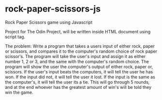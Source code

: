# rock-paper-scissors-js
Rock Paper Scissors game using Javascript

Project for The Odin Project, will be written inside HTML document using script tag.

The problem:
   Write a program that takes a users input of either rock, paper or scissors, and compares it to the computer's random choice of rock paper scissor's. The program will take the user's input and assign it as either number 1, 2 or 3, and the same with the computer's random choice. The program will show the user the computer's output of either rock, paper or, scissors. If the user's input beats the computers, it will tell the user he has won. If the input did not, it will tell the user it lost. If the input is the same as the computer's, it will tell the user its a tie. This will go through 5 rounds, and at the end whoever has the greatest amount of win's will be told they win the game.